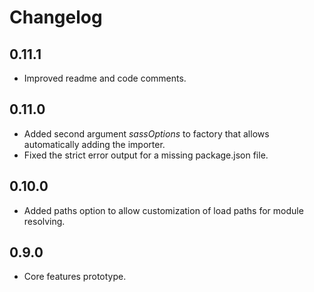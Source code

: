 # Changelog

## 0.11.1
 - Improved readme and code comments.

## 0.11.0
 - Added second argument *sassOptions* to factory that allows automatically adding the importer.
 - Fixed the strict error output for a missing package.json file.

## 0.10.0
 - Added paths option to allow customization of load paths for module resolving.

## 0.9.0
 - Core features prototype.
